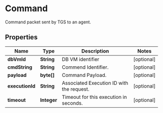 

# Command

Command packet sent by TGS to an agent.

## Properties

Name | Type | Description | Notes
------------ | ------------- | ------------- | -------------
**dbVmId** | **String** | DB VM identifier |  [optional]
**cmdString** | **String** | Commend Identifier. |  [optional]
**payload** | **byte[]** | Command Payload. |  [optional]
**executionId** | **String** | Associated Execution ID with the request. |  [optional]
**timeout** | **Integer** | Timeout for this execution in seconds. |  [optional]



